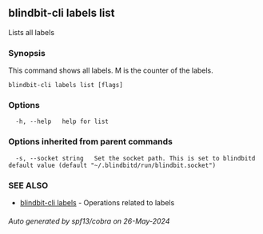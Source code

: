 ## blindbit-cli labels list

Lists all labels

### Synopsis

This command shows all labels. M is the counter of the labels.

```
blindbit-cli labels list [flags]
```

### Options

```
  -h, --help   help for list
```

### Options inherited from parent commands

```
  -s, --socket string   Set the socket path. This is set to blindbitd default value (default "~/.blindbitd/run/blindbit.socket")
```

### SEE ALSO

* [blindbit-cli labels](blindbit-cli_labels.md)	 - Operations related to labels

###### Auto generated by spf13/cobra on 26-May-2024
